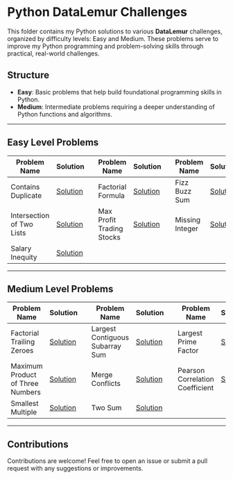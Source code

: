 # Python DataLemur Challenges

This folder contains my Python solutions to various **DataLemur** challenges, organized by difficulty levels: Easy and Medium. These problems serve to improve my Python programming and problem-solving skills through practical, real-world challenges.

## Structure

- **Easy**: Basic problems that help build foundational programming skills in Python.
- **Medium**: Intermediate problems requiring a deeper understanding of Python functions and algorithms.

---

## Easy Level Problems

| Problem Name                         | Solution                                                                                                                                |  | Problem Name                           | Solution                                                                                                                                |  | Problem Name                         | Solution                                                                                                                                |
|--------------------------------------|-----------------------------------------------------------------------------------------------------------------------------------------|--|----------------------------------------|-----------------------------------------------------------------------------------------------------------------------------------------|--|--------------------------------------|-----------------------------------------------------------------------------------------------------------------------------------------|
| Contains Duplicate                   | [Solution](https://github.com/haroldeustaquio/Python-Coding-Challenges/blob/main/DataLemur%20Problems/Easy/Contains%20Duplicate.py)      |  | Factorial Formula                      | [Solution](https://github.com/haroldeustaquio/Python-Coding-Challenges/blob/main/DataLemur%20Problems/Easy/Factorial%20Formula.py)       |  | Fizz Buzz Sum                        | [Solution](https://github.com/haroldeustaquio/Python-Coding-Challenges/blob/main/DataLemur%20Problems/Easy/Fizz%20Buzz%20Sum.py)         |
| Intersection of Two Lists            | [Solution](https://github.com/haroldeustaquio/Python-Coding-Challenges/blob/main/DataLemur%20Problems/Easy/Intersection%20of%20Two%20Lists.py) |  | Max Profit Trading Stocks             | [Solution](https://github.com/haroldeustaquio/Python-Coding-Challenges/blob/main/DataLemur%20Problems/Easy/Max%20Profit%20Trading%20Stocks.py) |  | Missing Integer                      | [Solution](https://github.com/haroldeustaquio/Python-Coding-Challenges/blob/main/DataLemur%20Problems/Easy/Missing%20Integer.py)        |
| Salary Inequity                      | [Solution](https://github.com/haroldeustaquio/Python-Coding-Challenges/blob/main/DataLemur%20Problems/Easy/Salary%20Inequity.py)         |

---

## Medium Level Problems

| Problem Name                         | Solution                                                                                                                                |  | Problem Name                           | Solution                                                                                                                                |  | Problem Name                         | Solution                                                                                                                                |
|--------------------------------------|-----------------------------------------------------------------------------------------------------------------------------------------|--|----------------------------------------|-----------------------------------------------------------------------------------------------------------------------------------------|--|--------------------------------------|-----------------------------------------------------------------------------------------------------------------------------------------|
| Factorial Trailing Zeroes            | [Solution](https://github.com/haroldeustaquio/Python-Coding-Challenges/blob/main/DataLemur%20Problems/Medium/Factorial%20Trailing%20Zeroes.py) |  | Largest Contiguous Subarray Sum       | [Solution](https://github.com/haroldeustaquio/Python-Coding-Challenges/blob/main/DataLemur%20Problems/Medium/Largest%20Contiguous%20Subarray%20Sum.py) |  | Largest Prime Factor                | [Solution](https://github.com/haroldeustaquio/Python-Coding-Challenges/blob/main/DataLemur%20Problems/Medium/Largest%20Prime%20Factor.py) |
| Maximum Product of Three Numbers     | [Solution](https://github.com/haroldeustaquio/Python-Coding-Challenges/blob/main/DataLemur%20Problems/Medium/Maximum%20Product%20of%20Three%20Numbers.py) |  | Merge Conflicts                       | [Solution](https://github.com/haroldeustaquio/Python-Coding-Challenges/blob/main/DataLemur%20Problems/Medium/Merge%20Conflicts.py)       |  | Pearson Correlation Coefficient     | [Solution](https://github.com/haroldeustaquio/Python-Coding-Challenges/blob/main/DataLemur%20Problems/Medium/Pearson%20Correlation%20Coefficient.py) |
| Smallest Multiple                    | [Solution](https://github.com/haroldeustaquio/Python-Coding-Challenges/blob/main/DataLemur%20Problems/Medium/Smallest%20Multiple.py)    |  | Two Sum                               | [Solution](https://github.com/haroldeustaquio/Python-Coding-Challenges/blob/main/DataLemur%20Problems/Medium/Two_sum.py)               |

---

## Contributions

Contributions are welcome! Feel free to open an issue or submit a pull request with any suggestions or improvements.
